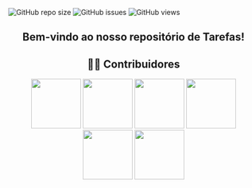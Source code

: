 ![GitHub repo size](https://img.shields.io/github/repo-size/unb-mds/2023-2-Squad10?style=for-the-badge)
![GitHub issues](https://img.shields.io/github/issues/unb-mds/2023-2-Squad10?style=for-the-badge)
![GitHub views](https://komarev.com/ghpvc/?username=unb-mds&repo=2023-2-Squad10&color=blueviolet&style=for-the-badge&label=Views)

<div align="center">
  <h2>Bem-vindo ao nosso repositório de Tarefas! </h2>
</div> 



<div align="center">
  <h2>👩‍💻 Contribuidores </h2>
</div> 
<!-- Foto dos participantes do grupo -->
<div align="center"> 
 <img src="https://avatars.githubusercontent.com/u/176343509?v=4" width="100"/>
 <img src="https://avatars.githubusercontent.com/u/110188236?v=4" width="100" />
 <img src="https://avatars.githubusercontent.com/u/129335105?v=4" width="100"/>
 <img src="https://avatars.githubusercontent.com/u/110177629?v=4" width="100"/>
 <img src="https://avatars.githubusercontent.com/u/90479596?v=4" width="100"/>
 <img src="https://avatars.githubusercontent.com/u/164399093?v=4" width="100"/>
 
</div>
